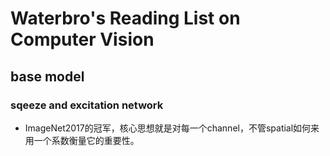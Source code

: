 # Waterbro's Reading List on Computer Vision

## base model
### sqeeze and excitation network
* ImageNet2017的冠军，核心思想就是对每一个channel，不管spatial如何来用一个系数衡量它的重要性。










